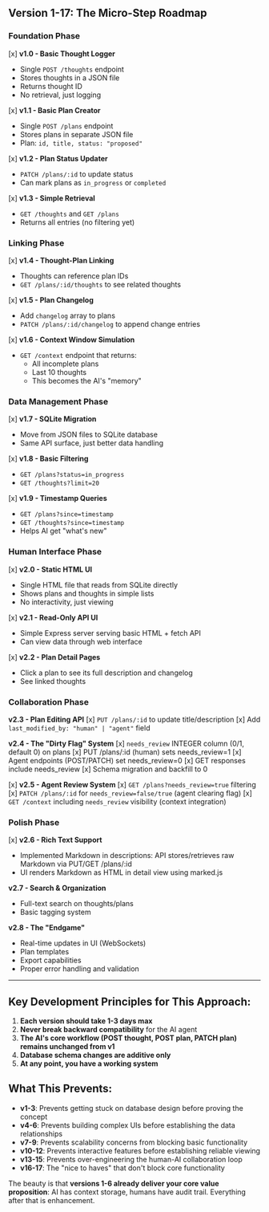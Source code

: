 ## Version 1-17: The Micro-Step Roadmap

### **Foundation Phase**

[x] **v1.0 - Basic Thought Logger**
- Single `POST /thoughts` endpoint
- Stores thoughts in a JSON file
- Returns thought ID
- No retrieval, just logging

[x] **v1.1 - Basic Plan Creator** 
- Single `POST /plans` endpoint
- Stores plans in separate JSON file
- Plan: `id, title, status: "proposed"`

[x] **v1.2 - Plan Status Updater**
- `PATCH /plans/:id` to update status
- Can mark plans as `in_progress` or `completed`

[x] **v1.3 - Simple Retrieval**
- `GET /thoughts` and `GET /plans`
- Returns all entries (no filtering yet)

### **Linking Phase**

[x] **v1.4 - Thought-Plan Linking**
- Thoughts can reference plan IDs
- `GET /plans/:id/thoughts` to see related thoughts

[x] **v1.5 - Plan Changelog**
- Add `changelog` array to plans
- `PATCH /plans/:id/changelog` to append change entries

[x] **v1.6 - Context Window Simulation**
- `GET /context` endpoint that returns:
  - All incomplete plans
  - Last 10 thoughts
  - This becomes the AI's "memory"

### **Data Management Phase**

[x] **v1.7 - SQLite Migration**
- Move from JSON files to SQLite database
- Same API surface, just better data handling

[x] **v1.8 - Basic Filtering**
- `GET /plans?status=in_progress`
- `GET /thoughts?limit=20`

[x] **v1.9 - Timestamp Queries**
- `GET /plans?since=timestamp`
- `GET /thoughts?since=timestamp`
- Helps AI get "what's new"

### **Human Interface Phase**

[x] **v2.0 - Static HTML UI**
- Single HTML file that reads from SQLite directly
- Shows plans and thoughts in simple lists
- No interactivity, just viewing

[x] **v2.1 - Read-Only API UI**
- Simple Express server serving basic HTML + fetch API
- Can view data through web interface

[x] **v2.2 - Plan Detail Pages**
- Click a plan to see its full description and changelog
- See linked thoughts

### **Collaboration Phase**

**v2.3 - Plan Editing API**
[x] `PUT /plans/:id` to update title/description
[x] Add `last_modified_by: "human" | "agent"` field

**v2.4 - The "Dirty Flag" System**
[x] `needs_review` INTEGER column (0/1, default 0) on plans
[x] PUT /plans/:id (human) sets needs_review=1
[x] Agent endpoints (POST/PATCH) set needs_review=0
[x] GET responses include needs_review
[x] Schema migration and backfill to 0

[x] **v2.5 - Agent Review System**
[x] `GET /plans?needs_review=true` filtering
[x] `PATCH /plans/:id` for `needs_review=false/true` (agent clearing flag)
[x] `GET /context` including `needs_review` visibility (context integration)

### **Polish Phase**

[x] **v2.6 - Rich Text Support**
- Implemented Markdown in descriptions: API stores/retrieves raw Markdown via PUT/GET /plans/:id
- UI renders Markdown as HTML in detail view using marked.js

**v2.7 - Search & Organization**
- Full-text search on thoughts/plans
- Basic tagging system

**v2.8 - The "Endgame"**
- Real-time updates in UI (WebSockets)
- Plan templates
- Export capabilities
- Proper error handling and validation

---

## Key Development Principles for This Approach:

1. **Each version should take 1-3 days max**
2. **Never break backward compatibility** for the AI agent
3. **The AI's core workflow (POST thought, POST plan, PATCH plan) remains unchanged from v1**
4. **Database schema changes are additive only**
5. **At any point, you have a working system**

## What This Prevents:

- **v1-3**: Prevents getting stuck on database design before proving the concept
- **v4-6**: Prevents building complex UIs before establishing the data relationships  
- **v7-9**: Prevents scalability concerns from blocking basic functionality
- **v10-12**: Prevents interactive features before establishing reliable viewing
- **v13-15**: Prevents over-engineering the human-AI collaboration loop
- **v16-17**: The "nice to haves" that don't block core functionality

The beauty is that **versions 1-6 already deliver your core value proposition**: AI has context storage, humans have audit trail. Everything after that is enhancement.
